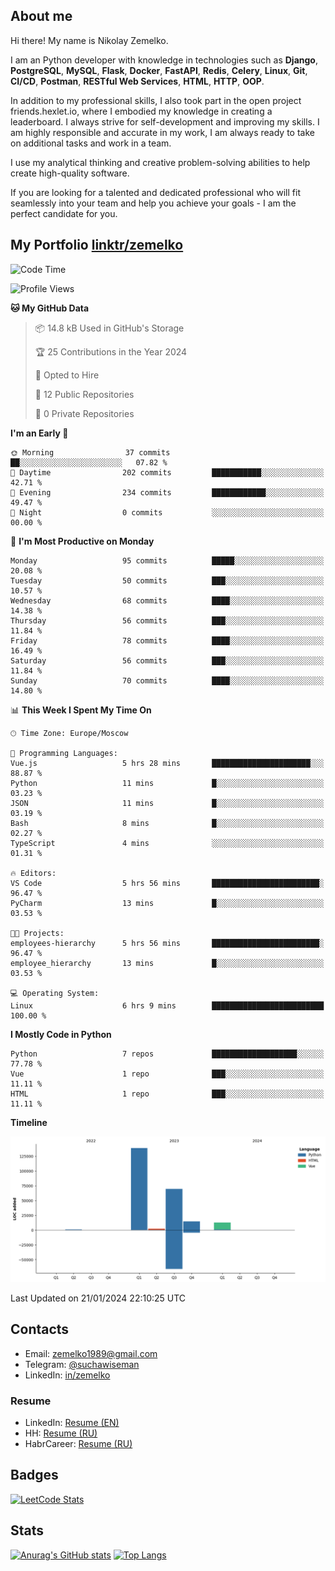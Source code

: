 ## About me
Hi there! My name is Nikolay Zemelko. 

I am an Python developer with knowledge in technologies such as **Django**, **PostgreSQL**, **MySQL**, **Flask**, **Docker**, **FastAPI**, **Redis**, **Celery**, **Linux**, **Git**, **CI/CD**, **Postman**, **RESTful Web Services**, **HTML**, **HTTP**, **OOP**.

In addition to my professional skills, I also took part in the open project friends.hexlet.io, where I embodied my knowledge in creating a leaderboard.
I always strive for self-development and improving my skills. I am highly responsible and accurate in my work, I am always ready to take on additional tasks and work in a team.

I use my analytical thinking and creative problem-solving abilities to help create high-quality software.

If you are looking for a talented and dedicated professional who will fit seamlessly into your team and help you achieve your goals - I am the perfect candidate for you.

## My Portfolio [linktr/zemelko](https://linktr.ee/zemelko)


<!--START_SECTION:waka-->
![Code Time](http://img.shields.io/badge/Code%20Time-72%20hrs%2036%20mins-blue)

![Profile Views](http://img.shields.io/badge/Profile%20Views-6-blue)

**🐱 My GitHub Data** 

> 📦 14.8 kB Used in GitHub's Storage 
 > 
> 🏆 25 Contributions in the Year 2024
 > 
> 💼 Opted to Hire
 > 
> 📜 12 Public Repositories 
 > 
> 🔑 0 Private Repositories 
 > 
**I'm an Early 🐤** 

```text
🌞 Morning                37 commits          ██░░░░░░░░░░░░░░░░░░░░░░░   07.82 % 
🌆 Daytime                202 commits         ███████████░░░░░░░░░░░░░░   42.71 % 
🌃 Evening                234 commits         ████████████░░░░░░░░░░░░░   49.47 % 
🌙 Night                  0 commits           ░░░░░░░░░░░░░░░░░░░░░░░░░   00.00 % 
```
📅 **I'm Most Productive on Monday** 

```text
Monday                   95 commits          █████░░░░░░░░░░░░░░░░░░░░   20.08 % 
Tuesday                  50 commits          ███░░░░░░░░░░░░░░░░░░░░░░   10.57 % 
Wednesday                68 commits          ████░░░░░░░░░░░░░░░░░░░░░   14.38 % 
Thursday                 56 commits          ███░░░░░░░░░░░░░░░░░░░░░░   11.84 % 
Friday                   78 commits          ████░░░░░░░░░░░░░░░░░░░░░   16.49 % 
Saturday                 56 commits          ███░░░░░░░░░░░░░░░░░░░░░░   11.84 % 
Sunday                   70 commits          ████░░░░░░░░░░░░░░░░░░░░░   14.80 % 
```


📊 **This Week I Spent My Time On** 

```text
🕑︎ Time Zone: Europe/Moscow

💬 Programming Languages: 
Vue.js                   5 hrs 28 mins       ██████████████████████░░░   88.87 % 
Python                   11 mins             █░░░░░░░░░░░░░░░░░░░░░░░░   03.23 % 
JSON                     11 mins             █░░░░░░░░░░░░░░░░░░░░░░░░   03.19 % 
Bash                     8 mins              █░░░░░░░░░░░░░░░░░░░░░░░░   02.27 % 
TypeScript               4 mins              ░░░░░░░░░░░░░░░░░░░░░░░░░   01.31 % 

🔥 Editors: 
VS Code                  5 hrs 56 mins       ████████████████████████░   96.47 % 
PyCharm                  13 mins             █░░░░░░░░░░░░░░░░░░░░░░░░   03.53 % 

🐱‍💻 Projects: 
employees-hierarchy      5 hrs 56 mins       ████████████████████████░   96.47 % 
employee_hierarchy       13 mins             █░░░░░░░░░░░░░░░░░░░░░░░░   03.53 % 

💻 Operating System: 
Linux                    6 hrs 9 mins        █████████████████████████   100.00 % 
```

**I Mostly Code in Python** 

```text
Python                   7 repos             ███████████████████░░░░░░   77.78 % 
Vue                      1 repo              ███░░░░░░░░░░░░░░░░░░░░░░   11.11 % 
HTML                     1 repo              ███░░░░░░░░░░░░░░░░░░░░░░   11.11 % 
```



**Timeline**

![Lines of Code chart](https://raw.githubusercontent.com/zemelko/zemelko/main/assets/bar_graph.png)


 Last Updated on 21/01/2024 22:10:25 UTC
<!--END_SECTION:waka-->

## Contacts

* Email: [zemelko1989@gmail.com](mailto:zemelko1989@gmail.com)
* Telegram: [@suchawiseman](https://t.me/suchawiseman)
* LinkedIn: [in/zemelko](https://www.linkedin.com/in/zemelko)

### Resume

* LinkedIn: [Resume (EN)](https://www.linkedin.com/in/zemelko)
* HH: [Resume (RU)](https://hh.ru/resume/4a4435a9ff09e87f6c0039ed1f4e475572454c)
* HabrCareer: [Resume (RU)](https://career.habr.com/zemelko1)

## Badges

[![LeetCode Stats](https://leetcode.card.workers.dev/zemelko?font=source_code_pro&extension=null)](https://leetcode.com/zemelko/)

## Stats
[![Anurag's GitHub stats](https://github-readme-stats.vercel.app/api?username=zemelko)](https://github.com/zemelko/github-readme-stats)
[![Top Langs](https://github-readme-stats.vercel.app/api/top-langs/?username=zemelko&layout=compact&langs_count=10)](https://github.com/zemelko/github-readme-stats)
